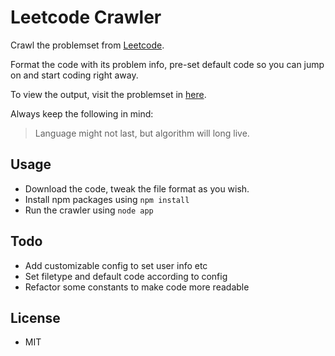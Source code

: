 # Leetcode Crawler

Crawl the problemset from [Leetcode](https://leetcode.com/problemset/algorithms/).

Format the code with its problem info, pre-set default code so you can jump on and start coding right away.

To view the output, visit the problemset in [here](https://github.com/imcoddy/leetcode/tree/develop/problemset).

Always keep the following in mind:

> Language might not last, but algorithm will long live.

## Usage
* Download the code, tweak the file format as you wish.
* Install npm packages using `npm install`
* Run the crawler using `node app`


## Todo
* Add customizable config to set user info etc
* Set filetype and default code according to config
* Refactor some constants to make code more readable

## License
* MIT
